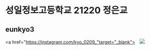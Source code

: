 # 성일정보고등학교 21220 정은교
## eunkyo3
<a href="https://instagram.com/kyo_0209_"target="_blank">
    <img 
        src="http://img.shields.io/badge/-Instagram-black?style=flat&logo=Instagram&link=https://instagram.com/kyo_0209_/"
        style="height : auto; margin-left : 10px; margin-right : 10px;"/>
</a>
